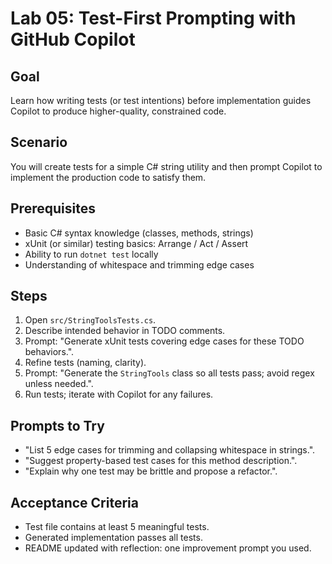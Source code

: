 # Lab 05: Test-First Prompting with GitHub Copilot

## Goal

Learn how writing tests (or test intentions) before implementation guides Copilot to produce higher-quality, constrained code.

## Scenario

You will create tests for a simple C# string utility and then prompt Copilot to implement the production code to satisfy them.

## Prerequisites

- Basic C# syntax knowledge (classes, methods, strings)
- xUnit (or similar) testing basics: Arrange / Act / Assert
- Ability to run `dotnet test` locally
- Understanding of whitespace and trimming edge cases

## Steps

1. Open `src/StringToolsTests.cs`.
2. Describe intended behavior in TODO comments.
3. Prompt: "Generate xUnit tests covering edge cases for these TODO behaviors.".
4. Refine tests (naming, clarity).
5. Prompt: "Generate the `StringTools` class so all tests pass; avoid regex unless needed.".
6. Run tests; iterate with Copilot for any failures.

## Prompts to Try

- "List 5 edge cases for trimming and collapsing whitespace in strings.".
- "Suggest property-based test cases for this method description.".
- "Explain why one test may be brittle and propose a refactor.".

## Acceptance Criteria

- Test file contains at least 5 meaningful tests.
- Generated implementation passes all tests.
- README updated with reflection: one improvement prompt you used.
